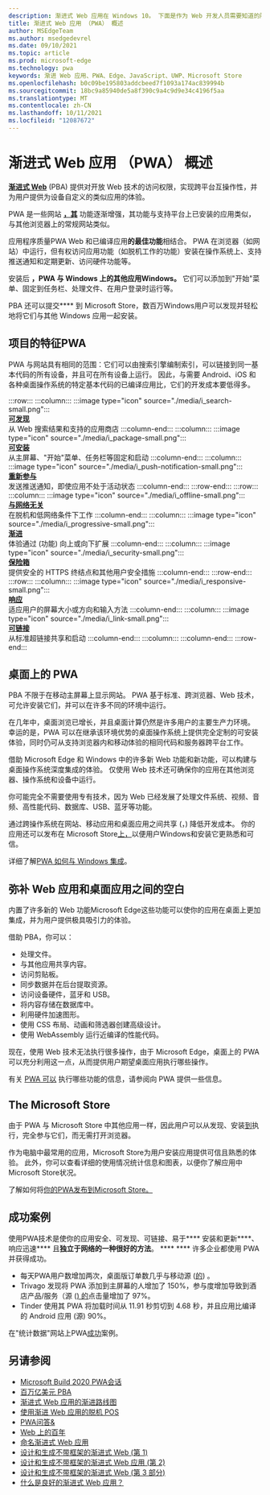 ```yaml
---
description: 渐进式 Web 应用在 Windows 10。 下面是作为 Web 开发人员需要知道的所有内容。
title: 渐进式 Web 应用 （PWA） 概述
author: MSEdgeTeam
ms.author: msedgedevrel
ms.date: 09/10/2021
ms.topic: article
ms.prod: microsoft-edge
ms.technology: pwa
keywords: 渐进 Web 应用、PWA、Edge、JavaScript、UWP、Microsoft Store
ms.openlocfilehash: b0c09be195803addcbeed7f1093a174ac839994b
ms.sourcegitcommit: 18bc9a85940de5a8f390c9a4c9d9e34c4196f5aa
ms.translationtype: MT
ms.contentlocale: zh-CN
ms.lasthandoff: 10/11/2021
ms.locfileid: "12087672"
---
```

# <a name="overview-of-progressive-web-apps-pwas"></a>渐进式 Web 应用 （PWA） 概述

**[渐进式 Web][MDNApps]** (PBA) 提供对开放 Web 技术的访问权限，实现跨平台互操作性，并为用户提供为设备自定义的类似应用的体验。

PWA 是一些网站 **[，其][AListApartUnderstandingProgressiveEnhancement]** 功能逐渐增强，其功能与支持平台上已安装的应用类似，与其他浏览器上的常规网站类似。

应用程序质量PWA Web 和已编译应用**的最佳功能**相结合。 PWA 在浏览器（如网站）中运行，但有权访问应用功能（如脱机工作的功能）安装在操作系统上、支持推送通知和定期更新、访问硬件功能等。

安装后 **，PWA 与 Windows 上的其他应用Windows。** 它们可以添加到"开始"菜单、固定到任务栏、处理文件、在用户登录时运行等。

PBA 还可以提交**** 到 Microsoft Store，数百万Windows用户可以发现并轻松地将它们与其他 Windows 应用一起安装。


<!-- ====================================================================== -->
## <a name="characteristics-of-a-pwa"></a>项目的特征PWA

PWA 与网站具有相同的范围：它们可以由搜索引擎编制索引，可以链接到同一基本代码的所有设备，并且可在所有设备上运行。 因此，与需要 Android、iOS 和各种桌面操作系统的特定基本代码的已编译应用比，它们的开发成本要低得多。

<!-- in the below table, keep two trailing spaces after each image line's ::: to keep card elements tight but not concat'd -->

:::row:::
    :::column:::
        :::image type="icon" source="./media/i_search-small.png":::  
        **[可发现][MDNPwaAdvantagesDiscoverable]**  
        从 Web 搜索结果和支持的应用商店
    :::column-end:::
    :::column:::
        :::image type="icon" source="./media/i_package-small.png":::  
        **[可安装][MDNPwaAdvantagesInstallable]**  
        从主屏幕、"开始"菜单、任务栏等固定和启动
    :::column-end:::
    :::column:::
        :::image type="icon" source="./media/i_push-notification-small.png":::  
        **[重新参与][MDNPwaAdvantagesReEngageable]**  
        发送推送通知，即使应用不处于活动状态
    :::column-end:::
:::row-end:::
:::row:::
    :::column:::
        :::image type="icon" source="./media/i_offline-small.png":::  
        **[与网络无关][MDNPwaAdvantagesNetworkIndependent]**  
        在脱机和低网络条件下工作
    :::column-end:::
    :::column:::
        :::image type="icon" source="./media/i_progressive-small.png":::  
        **[渐进][MDNPwaAdvantagesProgressive]**  
        体验通过 (功能) 向上或向下扩展
    :::column-end:::
    :::column:::
        :::image type="icon" source="./media/i_security-small.png":::  
        **[保险箱][MDNPwaAdvantagesSafe]**  
        提供安全的 HTTPS 终结点和其他用户安全措施
    :::column-end:::
:::row-end:::
:::row:::
    :::column:::
        :::image type="icon" source="./media/i_responsive-small.png":::  
        **[响应][MDNPwaAdvantagesResponsive]**  
        适应用户的屏幕大小或方向和输入方法
    :::column-end:::
    :::column:::
        :::image type="icon" source="./media/i_link-small.png":::  
        **[可链接][MDNPwaAdvantagesLinkable]**  
        从标准超链接共享和启动
    :::column-end:::
    :::column:::
    :::column-end:::
:::row-end:::


<!-- ====================================================================== -->
## <a name="pwas-on-desktop"></a>桌面上的 PWA

PBA 不限于在移动主屏幕上显示网站。 PWA 基于标准、跨浏览器、Web 技术，可允许安装它们，并可以在许多不同的环境中运行。

在几年中，桌面浏览已增长，并且桌面计算仍然是许多用户的主要生产力环境。 幸运的是，PWA 可以在继承该环境优势的桌面操作系统上提供完全定制的可安装体验，同时仍可从支持浏览器内和移动体验的相同代码和服务器跨平台工作。

借助 Microsoft Edge 和 Windows 中的许多新 Web 功能和新功能，可以构建与桌面操作系统深度集成的体验。 仅使用 Web 技术还可确保你的应用在其他浏览器、操作系统和设备中运行。

你可能完全不需要使用专有技术，因为 Web 已经发展了处理文件系统[](#bridging-the-gap-between-web-and-desktop-apps)、视频、音频、高性能代码、数据库、USB、蓝牙等功能。

通过跨操作系统在网站、移动应用和桌面应用之间共享 (，) 降低开发成本。 你的应用还可以发布在 Microsoft Store[上，](#the-microsoft-store)以便用户Windows和安装它更熟悉和可信。

详细了解[PWA 如何与 Windows 集成][PwaWindowsUx]。


<!-- ====================================================================== -->
## <a name="bridging-the-gap-between-web-and-desktop-apps"></a>弥补 Web 应用和桌面应用之间的空白

内置了许多新的 Web 功能Microsoft Edge这些功能可以使你的应用在桌面上更加集成，并为用户提供极具吸引力的体验。

借助 PBA，你可以：

*   处理文件。
*   与其他应用共享内容。
*   访问剪贴板。
*   同步数据并在后台提取资源。
*   访问设备硬件，蓝牙和 USB。
*   将内容存储在数据库中。
*   利用硬件加速图形。
*   使用 CSS 布局、动画和筛选器创建高级设计。
*   使用 WebAssembly 运行近编译的性能代码。

现在，使用 Web 技术无法执行很多操作，由于 Microsoft Edge，桌面上的 PWA 可以充分利用这一点，从而提供用户期望桌面应用执行哪些操作。

有关 [PWA 可以][Davrous20191018MythBustingPwasNewEdgeEdition] 执行哪些功能的信息，请参阅向 PWA 提供一些信息。


<!-- ====================================================================== -->
## <a name="the-microsoft-store"></a>The Microsoft Store

由于 PWA 与 Microsoft Store 中其他应用一样，因此用户可以从发现、安装[到][PwaMicrosoftStore]执行，完全参与它们，而无需打开浏览器。

作为电脑中最常用的应用，Microsoft Store为用户安装应用提供可信且熟悉的体验。 此外，你可以查看详细的使用情况统计信息和图表，以便你了解应用中Microsoft Store状况。

了解如何将[你的PWA发布到Microsoft Store。][PwaPublishToStore]


<!-- ====================================================================== -->
## <a name="success-stories"></a>成功案例

使用PWA技术是使你的应用安全、可发现、可链接、易于**** 安装和更新****、响应迅速**** 且**独立于网络的一种很好的方法**。 **** **** 许多企业都使用 PWA 并获得成功。

*   每天PWA用户数增加两次，桌面版订单数几乎与移动源 ([的][StarbucksSuccessStory]) 。
*   Trivago 发现将 PWA 添加到主屏幕的人增加了 150%，参与度增加导致到酒店产品/服务（源 ([) 的][TrivagoSuccessStory]点击量增加了 97%。
*   Tinder 使用其 PWA 将加载时间从 11.91 秒剪切到 4.68 秒，并且应用比编译的 Android 应用 (源) [][TinderSuccessStory] 90%。

在"统计数据"网站上PWA[成功][PwaStats]案例。


<!-- ====================================================================== -->
## <a name="see-also"></a>另请参阅

*   [Microsoft Build 2020 PWA会话][BuildVideo]
*   [百万亿美元 PBA][Davrous20191018MythBustingPwasNewEdgeEdition]
*   [渐进式 Web 应用的渐进路线图][CloudfourThinksProgressiveRoadmapYourWebApp]
*   [使用渐进 Web 应用的脱机 POS][MediumWebEdgeOfflinePostsProgressiveWebApps]
*   [PWA问答&][AaronGustafsonNotebookPwaQa]
*   [Web 上的百年][JoretegBlogBettingWeb]
*   [命名渐进式 Web 应用][Fberriman20170626NamingProgressiveWebApps]
*   [设计和生成不带框架的渐进式 Web (第 1) ][Smashingmagazine201907ProgressiveWebAppFrameworkPart1]
*   [设计和生成不带框架的渐进式 Web 应用 (第 2) ][Smashingmagazine201907ProgressiveWebAppFrameworkPart2]
*   [设计和生成不带框架的渐进式 Web (第 3 部分) ][Smashingmagazine201907ProgressiveWebAppFrameworkPart3]
*   [什么是良好的渐进式 Web 应用？][WebDevGoodPwaChecklist]


<!-- ====================================================================== -->
<!-- Links -->
[MDNApps]: https://developer.mozilla.org/Apps/Progressive "渐进式 Web 应用|MDN"
[AListApartUnderstandingProgressiveEnhancement]: https://alistapart.com/article/understandingprogressiveenhancement "了解渐进式增强 - 列表分开"
[PwaStats]: https://www.pwastats.com/ "与渐进式 Web 应用相关的统计数据和新闻的社区驱动列表"
[StarbucksSuccessStory]: https://twitter.com/davidbrunelle/status/993960071406080000 "David Brunelle |Twitter"
[TrivagoSuccessStory]: https://www.thinkwithgoogle.com/intl/en-gb/marketing-strategies/app-and-mobile/trivago-embrace-progressive-web-apps-as-the-future-of-mobile/  "接下来的十亿用户：trivago 将渐进式 Web 应用作为移动网络|使用 Google 思考"
[TinderSuccessStory]: https://medium.com/@addyosmani/a-tinder-progressive-web-app-performance-case-study-78919d98ece0 "Tinder Progress Web App 性能案例研究|Medium.com"
[MDNPwaAdvantagesDiscoverable]: https://developer.mozilla.org/docs/Web/Apps/Progressive/Advantages#Discoverable "可发现 - 渐进式 Web 应用优势"
[MDNPwaAdvantagesInstallable]: https://developer.mozilla.org/docs/Web/Apps/Progressive/Advantages#Installable "可安装 - 渐进式 Web 应用优势"
[MDNPwaAdvantagesLinkable]: https://developer.mozilla.org/Apps/Progressive/Advantages#Linkable "可链接 - 渐进式 Web 应用优势"
[MDNPwaAdvantagesNetworkIndependent]: https://developer.mozilla.org/docs/Web/Apps/Progressive/Advantages#Network_independent "独立于网络 - 渐进式 Web 应用优势"
[MDNPwaAdvantagesProgressive]: https://developer.mozilla.org/docs/Web/Apps/Progressive/Advantages#Progressive "渐进 - 渐进式 Web 应用优势"
[MDNPwaAdvantagesReEngageable]: https://developer.mozilla.org/docs/Web/Apps/Progressive/Advantages#Re-engageable "重新参与 - 渐进式 Web 应用优势"
[MDNPwaAdvantagesResponsive]: https://developer.mozilla.org/Apps/Progressive/Advantages#Responsive "响应式 - 渐进式 Web 应用优势"
[MDNPwaAdvantagesSafe]: https://developer.mozilla.org/docs/Web/Apps/Progressive/Advantages#Safe "保险箱 - 渐进式 Web 应用优势"
[BuildVideo]: https://www.youtube.com/watch?v=y4p_QHZtMKM "PWA视频"
[Davrous20191018MythBustingPwasNewEdgeEdition]: https://www.davrous.com/2019/10/18/myth-busting-pwas-the-new-edge-edition "百年计划 PBA – 新边缘版本"
[CloudfourThinksProgressiveRoadmapYourWebApp]: https://cloudfour.com/thinks/a-progressive-roadmap-for-your-progressive-web-app "渐进式 Web 应用的渐进路线图"
[MediumWebEdgeOfflinePostsProgressiveWebApps]: https://medium.com/web-on-the-edge/offline-posts-with-progressive-web-apps-fc2dc4ad895 "使用渐进 Web 应用的脱机 POS"
[AaronGustafsonNotebookPwaQa]: https://www.aaron-gustafson.com/notebook/pwa-qa "PWA问答&"
[JoretegBlogBettingWeb]: https://joreteg.com/blog/betting-on-the-web "Web 上的百年"
[Fberriman20170626NamingProgressiveWebApps]: https://fberriman.com/2017/06/26/naming-progressive-web-apps "命名渐进式 Web 应用"
[Smashingmagazine201907ProgressiveWebAppFrameworkPart1]: https://www.smashingmagazine.com/2019/07/progressive-web-application-pwa-framework-part-1 "设计和构建不带框架的渐进式 Web (第 1) "
[Smashingmagazine201907ProgressiveWebAppFrameworkPart2]: https://www.smashingmagazine.com/2019/07/progressive-web-application-pwa-framework-part-2 "设计和构建不带框架的渐进式 Web 应用程序 (第 2) "
[Smashingmagazine201907ProgressiveWebAppFrameworkPart3]: https://www.smashingmagazine.com/2019/07/progressive-web-application-pwa-framework-part-3 "设计和构建不带框架的渐进式 Web (第 3 部分) "
[WebDevGoodPwaChecklist]: https://web.dev/pwa-checklist "什么是良好的渐进式 Web 应用？|web.dev"
[PwaMicrosoftStore]: https://www.microsoft.com/store/apps/windows "Windows应用|Microsoft Store"
[PwaWindowsUx]: ./ux.md "PWA 的用户体验|Microsoft Docs"
[PwaPublishToStore]: ./how-to/microsoft-store.md "将渐进式 Web 应用发布到Microsoft Store |Microsoft Docs"
